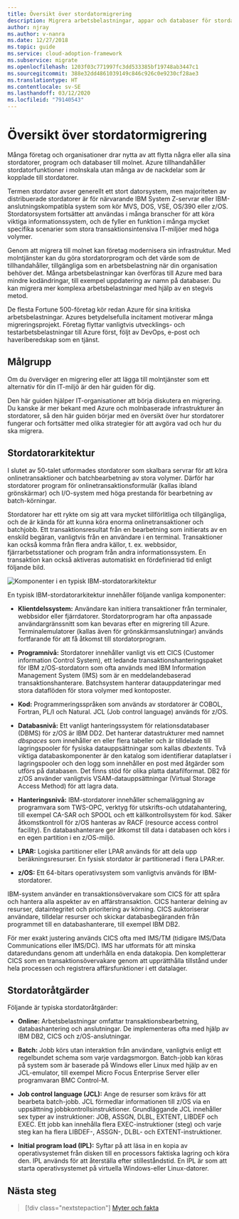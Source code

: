 ```yaml
---
title: Översikt över stordatormigrering
description: Migrera arbetsbelastningar, appar och databaser för stordatorer till Azure för att få en pålitlig och skalbar infrastruktur med hög tillgänglighet utan många av de nackdelar som kommer med stordatorer.
author: njray
ms.author: v-nanra
ms.date: 12/27/2018
ms.topic: guide
ms.service: cloud-adoption-framework
ms.subservice: migrate
ms.openlocfilehash: 1203f03c771997fc3dd533385bf19748ab3447c1
ms.sourcegitcommit: 388e32dd4861039149c846c926c0e9230cf28ae3
ms.translationtype: HT
ms.contentlocale: sv-SE
ms.lasthandoff: 03/12/2020
ms.locfileid: "79140543"
---
```

<!-- cSpell:ignore nanra njray dbspaces dbextents VSAM RACF LPARS ASSGN DLBL EXTENT LIBDEF EXEC IPLs -->

# <a name="mainframe-migration-overview"></a>Översikt över stordatormigrering

Många företag och organisationer drar nytta av att flytta några eller alla sina stordatorer, program och databaser till molnet. Azure tillhandahåller stordatorfunktioner i molnskala utan många av de nackdelar som är kopplade till stordatorer.

Termen stordator avser generellt ett stort datorsystem, men majoriteten av distribuerade stordatorer är för närvarande IBM System Z-servrar eller IBM-anslutningskompatibla system som kör MVS, DOS, VSE, OS/390 eller z/OS. Stordatorsystem fortsätter att användas i många branscher för att köra viktiga informationssystem, och de fyller en funktion i många mycket specifika scenarier som stora transaktionsintensiva IT-miljöer med höga volymer.

Genom att migrera till molnet kan företag modernisera sin infrastruktur. Med molntjänster kan du göra stordatorprogram och det värde som de tillhandahåller, tillgängliga som en arbetsbelastning när din organisation behöver det. Många arbetsbelastningar kan överföras till Azure med bara mindre kodändringar, till exempel uppdatering av namn på databaser. Du kan migrera mer komplexa arbetsbelastningar med hjälp av en stegvis metod.

De flesta Fortune 500-företag kör redan Azure för sina kritiska arbetsbelastningar. Azures betydelsefulla incitament motiverar många migreringsprojekt. Företag flyttar vanligtvis utvecklings- och testarbetsbelastningar till Azure först, följt av DevOps, e-post och haveriberedskap som en tjänst.

## <a name="intended-audience"></a>Målgrupp

Om du överväger en migrering eller att lägga till molntjänster som ett alternativ för din IT-miljö är den här guiden för dig.

Den här guiden hjälper IT-organisationer att börja diskutera en migrering. Du kanske är mer bekant med Azure och molnbaserade infrastrukturer än stordatorer, så den här guiden börjar med en översikt över hur stordatorer fungerar och fortsätter med olika strategier för att avgöra vad och hur du ska migrera.

## <a name="mainframe-architecture"></a>Stordatorarkitektur

I slutet av 50-talet utformades stordatorer som skalbara servrar för att köra onlinetransaktioner och batchbearbetning av stora volymer. Därför har stordatorer program för onlinetransaktionsformulär (kallas ibland grönskärmar) och I/O-system med höga prestanda för bearbetning av batch-körningar.

Stordatorer har ett rykte om sig att vara mycket tillförlitliga och tillgängliga, och de är kända för att kunna köra enorma onlinetransaktioner och batchjobb. Ett transaktionsresultat från en bearbetning som initierats av en enskild begäran, vanligtvis från en användare i en terminal. Transaktioner kan också komma från flera andra källor, t. ex. webbsidor, fjärrarbetsstationer och program från andra informationssystem. En transaktion kan också aktiveras automatiskt en fördefinierad tid enligt följande bild.

![Komponenter i en typisk IBM-stordatorarkitektur](../../_images/mainframe-migration/mainframe-architecture.png)

En typisk IBM-stordatorarkitektur innehåller följande vanliga komponenter:

- **Klientdelssystem:** Användare kan initiera transaktioner från terminaler, webbsidor eller fjärrdatorer. Stordatorprogram har ofta anpassade användargränssnitt som kan bevaras efter en migrering till Azure. Terminalemulatorer (kallas även för grönskärmsanslutningar) används fortfarande för att få åtkomst till stordatorprogram.

- **Programnivå:** Stordatorer innehåller vanligt vis ett CICS (Customer information Control System), ett ledande transaktionshanteringspaket för IBM z/OS-stordatorn som ofta används med IBM Information Management System (IMS) som är en meddelandebaserad transaktionshanterare. Batchsystem hanterar datauppdateringar med stora dataflöden för stora volymer med kontoposter.

- **Kod:** Programmeringsspråken som används av stordatorer är COBOL, Fortran, PL/I och Natural. JCL (Job control language) används för z/OS.

- **Databasnivå:** Ett vanligt hanteringssystem för relationsdatabaser (DBMS) för z/OS är IBM DD2. Det hanterar datastrukturer med namnet *dbspaces* som innehåller en eller flera tabeller och är tilldelade till lagringspooler för fysiska datauppsättningar som kallas *dbextents*. Två viktiga databaskomponenter är den katalog som identifierar dataplatser i lagringspooler och den logg som innehåller en post med åtgärder som utförs på databasen. Det finns stöd för olika platta datafilformat. DB2 för z/OS använder vanligtvis VSAM-datauppsättningar (Virtual Storage Access Method) för att lagra data.

- **Hanteringsnivå:** IBM-stordatorer innehåller schemaläggning av programvara som TWS-OPC, verktyg för utskrifts-och utdatahantering, till exempel CA-SAR och SPOOL och ett källkontrollsystem för kod. Säker åtkomstkontroll för z/OS hanteras av RACF (resource access control facility). En databashanterare ger åtkomst till data i databasen och körs i en egen partition i en z/OS-miljö.

- **LPAR:** Logiska partitioner eller LPAR används för att dela upp beräkningsresurser. En fysisk stordator är partitionerad i flera LPAR:er.

- **z/OS:** Ett 64-bitars operativsystem som vanligtvis används för IBM-stordatorer.

IBM-system använder en transaktionsövervakare som CICS för att spåra och hantera alla aspekter av en affärstransaktion. CICS hanterar delning av resurser, dataintegritet och prioritering av körning. CICS auktoriserar användare, tilldelar resurser och skickar databasbegäranden från programmet till en databashanterare, till exempel IBM DB2.

För mer exakt justering används CICS ofta med IMS/TM (tidigare IMS/Data Communications eller IMS/DC). IMS har utformats för att minska dataredundans genom att underhålla en enda datakopia. Den kompletterar CICS som en transaktionsövervakare genom att upprätthålla tillstånd under hela processen och registrera affärsfunktioner i ett datalager.

## <a name="mainframe-operations"></a>Stordatoråtgärder

Följande är typiska stordatoråtgärder:

- **Online:** Arbetsbelastningar omfattar transaktionsbearbetning, databashantering och anslutningar. De implementeras ofta med hjälp av IBM DB2, CICS och z/OS-anslutningar.

- **Batch:** Jobb körs utan interaktion från användare, vanligtvis enligt ett regelbundet schema som varje vardagsmorgon. Batch-jobb kan köras på system som är baserade på Windows eller Linux med hjälp av en JCL-emulator, till exempel Micro Focus Enterprise Server eller programvaran BMC Control-M.

- **Job control language (JCL):** Ange de resurser som krävs för att bearbeta batch-jobb. JCL förmedlar informationen till z/OS via en uppsättning jobbkontrollsinstruktioner. Grundläggande JCL innehåller sex typer av instruktioner: JOB, ASSGN, DLBL, EXTENT, LIBDEF och EXEC. Ett jobb kan innehålla flera EXEC-instruktioner (steg) och varje steg kan ha flera LIBDEF-, ASSGN-, DLBL- och EXTENT-instruktioner.

- **Initial program load (IPL):**  Syftar på att läsa in en kopia av operativsystemet från disken till en processors faktiska lagring och köra den. IPL används för att återställa efter stilleståndstid. En IPL är som att starta operativsystemet på virtuella Windows-eller Linux-datorer.

## <a name="next-steps"></a>Nästa steg

> [!div class="nextstepaction"]
> [Myter och fakta](./myths-and-facts.md)
